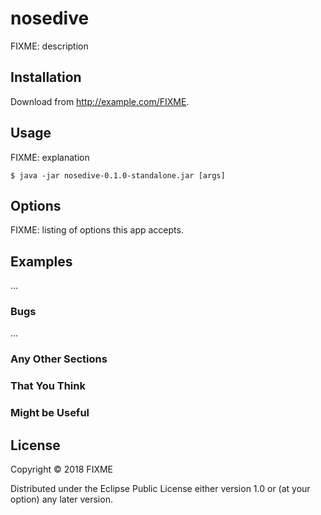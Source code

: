 # nosedive

FIXME: description

## Installation

Download from http://example.com/FIXME.

## Usage

FIXME: explanation

    $ java -jar nosedive-0.1.0-standalone.jar [args]

## Options

FIXME: listing of options this app accepts.

## Examples

...

### Bugs

...

### Any Other Sections
### That You Think
### Might be Useful

## License

Copyright © 2018 FIXME

Distributed under the Eclipse Public License either version 1.0 or (at
your option) any later version.
